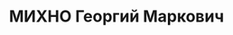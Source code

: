 ---
title: МИХНО Георгий Маркович
description: '1898р.н. р. н., Сумська обл., смт Терни Недригайлівського р-ну, українець,
  член ВКП(б), освіта початкова, Сумська обл., с. Сульське Білопільського р-ну, голова
  Штепівської районної споживспілки (тепер Лебединського р-ну Сумської обл.)

  Арешт 31.10.1937. Військовою колегією Верховного Суду СРСР 31.12.1937 за активну
  участь в антирадянській терористичній організації правих засуджений до ВМП. Розстріляний
  31.12.1937, м. Харків.

  Реабілітований 17.04.1958 Військовою колегією Верховного Суду СРСР.'
---
